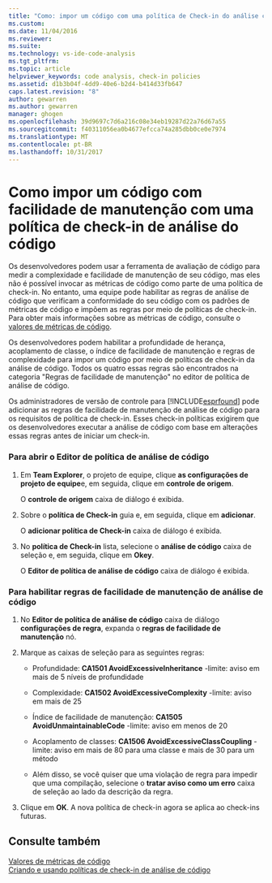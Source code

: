 ```yaml
---
title: "Como: impor um código com uma política de Check-in do análise código | Microsoft Docs"
ms.custom: 
ms.date: 11/04/2016
ms.reviewer: 
ms.suite: 
ms.technology: vs-ide-code-analysis
ms.tgt_pltfrm: 
ms.topic: article
helpviewer_keywords: code analysis, check-in policies
ms.assetid: d1b3b04f-4dd9-40e6-b2d4-b414d33fb647
caps.latest.revision: "8"
author: gewarren
ms.author: gewarren
manager: ghogen
ms.openlocfilehash: 39d9697c7d6a216c08e34eb19287d22a76d67a55
ms.sourcegitcommit: f40311056ea0b4677efcca74a285dbb0ce0e7974
ms.translationtype: MT
ms.contentlocale: pt-BR
ms.lasthandoff: 10/31/2017
---
```

# <a name="how-to-enforce-maintainable-code-with-a-code-analysis-check-in-policy"></a>Como impor um código com facilidade de manutenção com uma política de check-in de análise do código
Os desenvolvedores podem usar a ferramenta de avaliação de código para medir a complexidade e facilidade de manutenção de seu código, mas eles não é possível invocar as métricas de código como parte de uma política de check-in. No entanto, uma equipe pode habilitar as regras de análise de código que verificam a conformidade do seu código com os padrões de métricas de código e impõem as regras por meio de políticas de check-in. Para obter mais informações sobre as métricas de código, consulte o [valores de métricas de código](../code-quality/code-metrics-values.md).  
  
 Os desenvolvedores podem habilitar a profundidade de herança, acoplamento de classe, o índice de facilidade de manutenção e regras de complexidade para impor um código por meio de políticas de check-in da análise de código. Todos os quatro essas regras são encontrados na categoria "Regras de facilidade de manutenção" no editor de política de análise de código.  
  
 Os administradores de versão de controle para [!INCLUDE[esprfound](../code-quality/includes/esprfound_md.md)] pode adicionar as regras de facilidade de manutenção de análise de código para os requisitos de política de check-in. Esses check-in políticas exigirem que os desenvolvedores executar a análise de código com base em alterações essas regras antes de iniciar um check-in.  
  
### <a name="to-open-the-code-analysis-policy-editor"></a>Para abrir o Editor de política de análise de código  
  
1.  Em **Team Explorer**, o projeto de equipe, clique **as configurações de projeto de equipe**e, em seguida, clique em **controle de origem**.  
  
     O **controle de origem** caixa de diálogo é exibida.  
  
2.  Sobre o **política de Check-in** guia e, em seguida, clique em **adicionar**.  
  
     O **adicionar política de Check-in** caixa de diálogo é exibida.  
  
3.  No **política de Check-in** lista, selecione o **análise de código** caixa de seleção e, em seguida, clique em **Okey**.  
  
     O **Editor de política de análise de código** caixa de diálogo é exibida.  
  
### <a name="to-enable-code-analysis-maintainability-rules"></a>Para habilitar regras de facilidade de manutenção de análise de código  
  
1.  No **Editor de política de análise de código** caixa de diálogo **configurações de regra**, expanda o **regras de facilidade de manutenção** nó.  
  
2.  Marque as caixas de seleção para as seguintes regras:  
  
    -   Profundidade: **CA1501 AvoidExcessiveInheritance** -limite: aviso em mais de 5 níveis de profundidade  
  
    -   Complexidade: **CA1502 AvoidExcessiveComplexity** -limite: aviso em mais de 25  
  
    -   Índice de facilidade de manutenção: **CA1505 AvoidUnmaintainableCode** -limite: aviso em menos de 20  
  
    -   Acoplamento de classes: **CA1506 AvoidExcessiveClassCoupling** -limite: aviso em mais de 80 para uma classe e mais de 30 para um método  
  
    -   Além disso, se você quiser que uma violação de regra para impedir que uma compilação, selecione o **tratar aviso como um erro** caixa de seleção ao lado da descrição da regra.  
  
3.  Clique em **OK**. A nova política de check-in agora se aplica ao check-ins futuras.  
  
## <a name="see-also"></a>Consulte também  
 [Valores de métricas de código](../code-quality/code-metrics-values.md)   
 [Criando e usando políticas de check-in de análise de código](../code-quality/creating-and-using-code-analysis-check-in-policies.md)